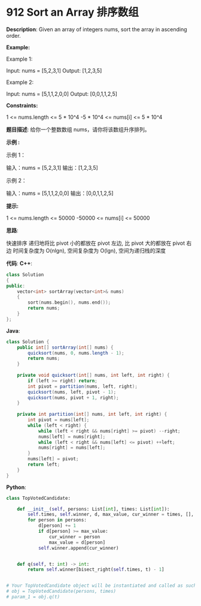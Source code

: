 # 912 Sort an Array 排序数组

__Description__:
Given an array of integers nums, sort the array in ascending order.

__Example:__

Example 1:

Input: nums = [5,2,3,1]
Output: [1,2,3,5]

Example 2:

Input: nums = [5,1,1,2,0,0]
Output: [0,0,1,1,2,5]

__Constraints:__

1 <= nums.length <= 5 \* 10^4
-5 \* 10^4 <= nums[i] <= 5 \* 10^4

__题目描述__:
给你一个整数数组 nums，请你将该数组升序排列。

__示例 :__

示例 1：

输入：nums = [5,2,3,1]
输出：[1,2,3,5]

示例 2：

输入：nums = [5,1,1,2,0,0]
输出：[0,0,1,1,2,5]

__提示:__

1 <= nums.length <= 50000
-50000 <= nums[i] <= 50000

__思路__:

快速排序
递归地将比 pivot 小的都放在 pivot 左边, 比 pivot 大的都放在 pivot 右边
时间复杂度为 O(nlgn), 空间复杂度为 O(lgn), 空间为递归栈的深度

__代码__:
__C++__:

```C++
class Solution 
{
public:
    vector<int> sortArray(vector<int>& nums) 
    {
        sort(nums.begin(), nums.end());
        return nums;
    }
};
```

__Java__:

```Java
class Solution {
    public int[] sortArray(int[] nums) {
        quicksort(nums, 0, nums.length - 1);
        return nums;
    }
    
    private void quicksort(int[] nums, int left, int right) {
        if (left >= right) return;
        int pivot = partition(nums, left, right);
        quicksort(nums, left, pivot - 1);
        quicksort(nums, pivot + 1, right);
    }
    
    private int partition(int[] nums, int left, int right) {
        int pivot = nums[left];
        while (left < right) {
            while (left < right && nums[right] >= pivot) --right;
            nums[left] = nums[right];
            while (left < right && nums[left] <= pivot) ++left;
            nums[right] = nums[left];
        }
        nums[left] = pivot;
        return left;
    }
}
```

__Python__:

```Python
class TopVotedCandidate:

    def __init__(self, persons: List[int], times: List[int]):
        self.times, self.winner, d, max_value, cur_winner = times, [], defaultdict(int), 0, persons[0]
        for person in persons:
            d[person] += 1
            if d[person] >= max_value:
                cur_winner = person
                max_value = d[person]
            self.winner.append(cur_winner)


    def q(self, t: int) -> int:
        return self.winner[bisect_right(self.times, t) - 1]


# Your TopVotedCandidate object will be instantiated and called as such:
# obj = TopVotedCandidate(persons, times)
# param_1 = obj.q(t)
```
